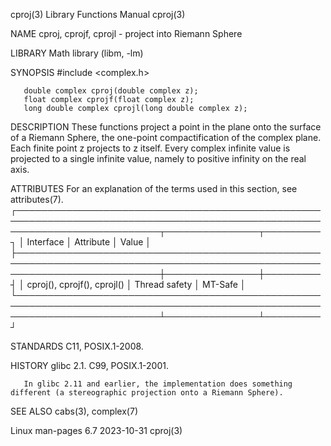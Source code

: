 cproj(3)							   Library Functions Manual							      cproj(3)

NAME
       cproj, cprojf, cprojl - project into Riemann Sphere

LIBRARY
       Math library (libm, -lm)

SYNOPSIS
       #include <complex.h>

       double complex cproj(double complex z);
       float complex cprojf(float complex z);
       long double complex cprojl(long double complex z);

DESCRIPTION
       These  functions	 project  a point in the plane onto the surface of a Riemann Sphere, the one-point compactification of the complex plane.  Each finite
       point z projects to z itself.  Every complex infinite value is projected to a single infinite value, namely to positive infinity on the real axis.

ATTRIBUTES
       For an explanation of the terms used in this section, see attributes(7).
       ┌───────────────────────────────────────────────────────────────────────────────────────────────────────────────────────────┬───────────────┬─────────┐
       │ Interface														   │ Attribute	   │ Value   │
       ├───────────────────────────────────────────────────────────────────────────────────────────────────────────────────────────┼───────────────┼─────────┤
       │ cproj(), cprojf(), cprojl()												   │ Thread safety │ MT-Safe │
       └───────────────────────────────────────────────────────────────────────────────────────────────────────────────────────────┴───────────────┴─────────┘

STANDARDS
       C11, POSIX.1-2008.

HISTORY
       glibc 2.1.  C99, POSIX.1-2001.

       In glibc 2.11 and earlier, the implementation does something different (a stereographic projection onto a Riemann Sphere).

SEE ALSO
       cabs(3), complex(7)

Linux man-pages 6.7							  2023-10-31								      cproj(3)
